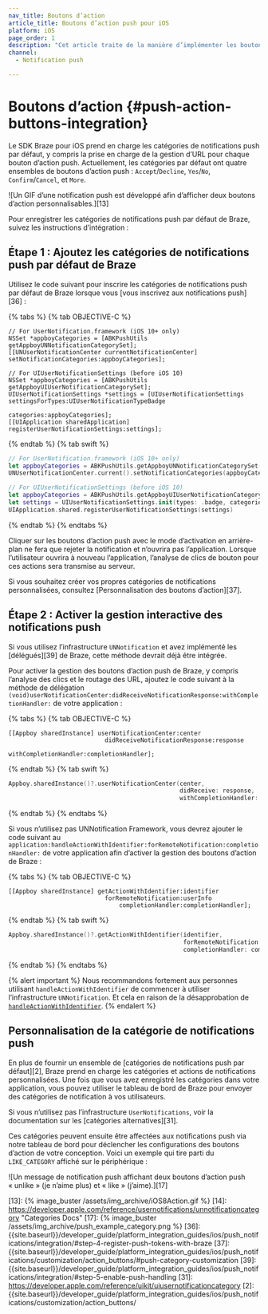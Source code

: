 ```yaml
---
nav_title: Boutons d’action
article_title: Boutons d’action push pour iOS
platform: iOS
page_order: 1
description: "Cet article traite de la manière d’implémenter les boutons d’action dans vos notifications push iOS."
channel:
  - Notification push

---
```


# Boutons d’action {#push-action-buttons-integration}

Le SDK Braze pour iOS prend en charge les catégories de notifications push par défaut, y compris la prise en charge de la gestion d’URL pour chaque bouton d’action push. Actuellement, les catégories par défaut ont quatre ensembles de boutons d’action push : `Accept`/`Decline`, `Yes`/`No`, `Confirm`/`Cancel`, et `More`. 

![Un GIF d’une notification push est développé afin d’afficher deux boutons d’action personnalisables.][13]

Pour enregistrer les catégories de notifications push par défaut de Braze, suivez les instructions d’intégration :

## Étape 1 : Ajoutez les catégories de notifications push par défaut de Braze

Utilisez le code suivant pour inscrire les catégories de notifications push par défaut de Braze lorsque vous [vous inscrivez aux notifications push][36] :

{% tabs %}
{% tab OBJECTIVE-C %}

```objc
// For UserNotification.framework (iOS 10+ only)
NSSet *appboyCategories = [ABKPushUtils getAppboyUNNotificationCategorySet];
[[UNUserNotificationCenter currentNotificationCenter] setNotificationCategories:appboyCategories];

// For UIUserNotificationSettings (before iOS 10)
NSSet *appboyCategories = [ABKPushUtils getAppboyUIUserNotificationCategorySet];
UIUserNotificationSettings *settings = [UIUserNotificationSettings settingsForTypes:UIUserNotificationTypeBadge
                                                                         categories:appboyCategories];
[[UIApplication sharedApplication] registerUserNotificationSettings:settings];
```

{% endtab %}
{% tab swift %}

```swift
// For UserNotification.framework (iOS 10+ only)
let appboyCategories = ABKPushUtils.getAppboyUNNotificationCategorySet()
UNUserNotificationCenter.current().setNotificationCategories(appboyCategories)

// For UIUserNotificationSettings (before iOS 10)
let appboyCategories = ABKPushUtils.getAppboyUIUserNotificationCategorySet()
let settings = UIUserNotificationSettings.init(types: .badge, categories: appboyCategories)
UIApplication.shared.registerUserNotificationSettings(settings)
```

{% endtab %}
{% endtabs %}

Cliquer sur les boutons d’action push avec le mode d’activation en arrière-plan ne fera que rejeter la notification et n’ouvrira pas l’application. Lorsque l’utilisateur ouvrira à nouveau l’application, l’analyse de clics de bouton pour ces actions sera transmise au serveur.

Si vous souhaitez créer vos propres catégories de notifications personnalisées, consultez [Personnalisation des boutons d’action][37].

## Étape 2 : Activer la gestion interactive des notifications push

Si vous utilisez l’infrastructure `UNNotification` et avez implémenté les [délégués][39] de Braze, cette méthode devrait déjà être intégrée. 

Pour activer la gestion des boutons d’action push de Braze, y compris l’analyse des clics et le routage des URL, ajoutez le code suivant à la méthode de délégation `(void)userNotificationCenter:didReceiveNotificationResponse:withCompletionHandler:` de votre application :

{% tabs %}
{% tab OBJECTIVE-C %}

```objc
[[Appboy sharedInstance] userNotificationCenter:center
                           didReceiveNotificationResponse:response
                               withCompletionHandler:completionHandler];
```

{% endtab %}
{% tab swift %}

```swift
Appboy.sharedInstance()?.userNotificationCenter(center,
                                                didReceive: response,
                                                withCompletionHandler: completionHandler)
```

{% endtab %}
{% endtabs %}

Si vous n’utilisez pas UNNotification Framework, vous devrez ajouter le code suivant au `application:handleActionWithIdentifier:forRemoteNotification:completionHandler:` de votre application afin d’activer la gestion des boutons d’action de Braze :

{% tabs %}
{% tab OBJECTIVE-C %}

```objc
[[Appboy sharedInstance] getActionWithIdentifier:identifier
                           forRemoteNotification:userInfo
                               completionHandler:completionHandler];
```

{% endtab %}
{% tab swift %}

```swift
Appboy.sharedInstance()?.getActionWithIdentifier(identifier,
                                                 forRemoteNotification: userInfo,,
                                                 completionHandler: completionHandler)
```

{% endtab %}
{% endtabs %}

{% alert important %}
Nous recommandons fortement aux personnes utilisant `handleActionWithIdentifier` de commencer à utiliser l’infrastructure `UNNotification`. Et cela en raison de la désapprobation de [`handleActionWithIdentifier`](https://developer.apple.com/documentation/uikit/uiapplicationdelegate/1623068-application?language=objc).
{% endalert %}

## Personnalisation de la catégorie de notifications push

En plus de fournir un ensemble de [catégories de notifications push par défaut][2], Braze prend en charge les catégories et actions de notifications personnalisées. Une fois que vous avez enregistré les catégories dans votre application, vous pouvez utiliser le tableau de bord de Braze pour envoyer des catégories de notification à vos utilisateurs.

Si vous n’utilisez pas l’infrastructure `UserNotifications`, voir la documentation sur les [catégories alternatives][31].

Ces catégories peuvent ensuite être affectées aux notifications push via notre tableau de bord pour déclencher les configurations des boutons d’action de votre conception. Voici un exemple qui tire parti du `LIKE_CATEGORY` affiché sur le périphérique :

![Un message de notification push affichant deux boutons d’action push « unlike » (je n’aime plus) et « like » (j’aime).][17]


[13]: {% image_buster /assets/img_archive/iOS8Action.gif %}
[14]: https://developer.apple.com/reference/usernotifications/unnotificationcategory "Categories Docs"
[17]: {% image_buster /assets/img_archive/push_example_category.png %}
[36]: {{site.baseurl}}/developer_guide/platform_integration_guides/ios/push_notifications/integration/#step-4-register-push-tokens-with-braze
[37]: {{site.baseurl}}/developer_guide/platform_integration_guides/ios/push_notifications/customization/action_buttons/#push-category-customization
[39]: {{site.baseurl}}/developer_guide/platform_integration_guides/ios/push_notifications/integration/#step-5-enable-push-handling
[31]: https://developer.apple.com/reference/uikit/uiusernotificationcategory
[2]: {{site.baseurl}}/developer_guide/platform_integration_guides/ios/push_notifications/customization/action_buttons/